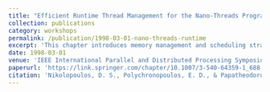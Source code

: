 ```yaml
---
title: "Efficient Runtime Thread Management for the Nano-Threads Programming Model"
collection: publications
category: workshops
permalink: /publication/1998-03-01-nano-threads-runtime
excerpt: 'This chapter introduces memory management and scheduling strategies for the nano-threads programming model, enhancing performance on NUMA multiprocessors with hierarchical queues.'
date: 1998-03-01
venue: 'IEEE International Parallel and Distributed Processing Symposium (IPDPS Workshops)'
paperurl: 'https://link.springer.com/chapter/10.1007/3-540-64359-1_688'
citation: 'Nikolopoulos, D. S., Polychronopoulos, E. D., & Papatheodorou, T. S. (1998). "Efficient Runtime Thread Management for the Nano-Threads Programming Model." In *Parallel and Distributed Processing*, 183–194. https://link.springer.com/chapter/10.1007/3-540-64359-1_688'
---
```


